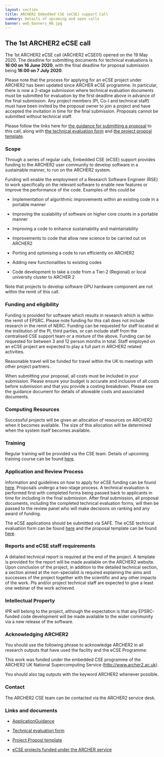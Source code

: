 ```yaml
---
layout: section
title: ARCHER2 Embedded CSE (eCSE) support Call
summary: Details of upcoming and open calls
banner: web_banners_06.jpg
---
```


## The 1st ARCHER2 eCSE call

The 1st ARCHER2 eCSE call (ARCHER2 eCSE01) opened on the 19 May 2020. The
deadline for submitting documents for technical evaluations is **16:00 on 16 June
2020**, with the final deadline for proposal submission being **16:00 on 7 July
2020**.

Please note that the process for applying for an eCSE project under
ARCHER2 has been updated since ARCHER eCSE programme. In particular,
there is now a 2-stage submission where technical evaluation documents
must be submitted for evaluation by the first deadline above in
advance of the final submission. Any project members (PI, Co-I and
technical staff) must have been invited by the proposal owner to join
a project and have accepted the invitation in time for the final
submission. Proposals cannot be submitted without technical staff.

Please follow the links here for <a
href="ARCHER2_eCSE01_ApplicationGuidance.pdf">the guidance for
submitting a proposal</a> to this call, along with <a
href="ARCHER2_eCSE01_TechnicalEvaluation.docx">the technical
evaluation form</a> and <a
href="ARCHER2_eCSE01_ProposalTemplate.docx">the project proposl
template</a>.

### Scope

Through a series of regular calls, Embedded CSE (eCSE) support
provides funding to the ARCHER2 user community to develop software in
a sustainable manner, to run on the ARCHER2 system.

Funding will enable the employment of a Research Software Engineer
(RSE) to work specifically on the relevant software to enable new
features or improve the performance of the code. Examples of this
could be

* Implementation of algorithmic improvements within an existing code
  in a portable manner

* Improving the scalability of software on higher core counts in a
  portable manner

* Improving a code to enhance sustainability and maintainability

* Improvements to code that allow new science to be carried out on
  ARCHER2

* Porting and optimising a code to run efficiently on ARCHER2

* Adding new functionalities to existing codes

* Code development to take a code from a Tier-2 (Regional) or local
  university cluster to ARCHER 2

Note that projects to develop software GPU hardware component are not
within the remit of this call.

### Funding and eligibility

Funding is provided for software which results in research which is
within the remit of EPSRC. Please note funding for this call does not
include research in the remit of NERC. Funding can be requested for
staff located at the institution of the PI, third parties, or can
include staff from the centralised CSE support team or a mixture of
the above. Funding can be requested for between 3 and 12 person months
in total. Staff employed on an eCSE project are expected to play a
full part in ARCHER2 related activities.

Reasonable travel will be funded for travel within the UK to meetings
with other project partners.

When submitting your proposal, all costs must be included in your
submission. Please ensure your budget is accurate and inclusive of all
costs before submission and that you provide a costing
breakdown. Please see the guidance document for details of allowable
costs and associated documents.

### Computing Resources

Successful projects will be given an allocation of resources on
ARCHER2 when it becomes available. The size of this allocation will be
determined when the system itself becomes available.

### Training

Regular training will be provided via the CSE team. Details of
upcoming training course can be found [here](../../training/).

### Application and Review Process

Information and guidelines on how to apply for eCSE funding can be
found <a
href="ARCHER2_eCSE01_ApplicationGuidance.pdf">here</a>. Proposals
undergo a two-stage process. A technical evaluation is performed first
with completed forms being passed back to applicants in time for
including in the final submission. After final submission, all
proposal documents, including the completed technical evaluation
forms, will then be passed to the review panel who will make decisions
on ranking and any award of funding.

The eCSE applications should be submitted via SAFE. The eCSE technical
evaluation form can be found <a
href="ARCHER2_eCSE01_TechnicalEvaluation.docx">here</a> and the
proposal template can be found <a
href="ARCHER2_eCSE01_ProposalTemplate.docx">here</a>.

### Reports and eCSE staff requirements

A detailed technical report is required at the end of the project. A
template is provided for the report will be made available on the
ARCHER2 website. Upon conclusion of the project, in addition to the
detailed technical section, a section aimed at the non-specialist is
required explaining the aims and successes of the project together
with the scientific and any other impacts of the work. PIs and/or
project technical staff are expected to give a least one webinar of
the work achieved.

### Intellectual Property

IPR will belong to the project, although the expectation is that any
EPSRC-funded code development will be made available to the wider
community via a new release of the software.

### Acknowledging ARCHER2

You should use the following phrase to acknowledge ARCHER2 in all
research outputs that have used the facility and the eCSE Programme:

This work was funded under the embedded CSE programme of the ARCHER2
UK National Supercomputing Service (http://www.archer2.ac.uk).

You should also tag outputs with the keyword ARCHER2 whenever
possible.

### Contact

The ARCHER2 CSE team can be contacted via the ARCHER2 service desk.

### Links and documents

* <a href="ARCHER2_eCSE01_ApplicationGuidance.pdf">ApplicationGuidance</a>

* <a href="ARCHER2_eCSE01_TechnicalEvaluation.docx">Technical
evaluation form</a>

* <a href="ARCHER2_eCSE01_ProposalTemplate.docx">Project Proposl
template</a>

* [eCSE projects funded under the ARCHER service](http://www.archer.ac.uk/community/eCSE/eCSE-projects.php)
